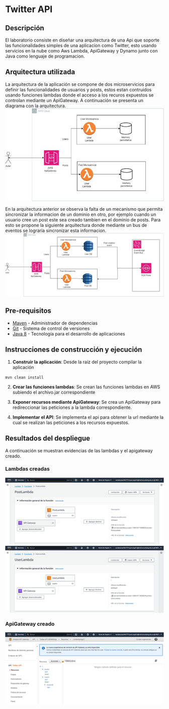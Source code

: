 # Twitter API

## Descripción
El laboratorio consiste en diseñar una arquitectura de una Api que soporte las funcionalidades
simples de una aplicacion como Twitter, esto usando servicios en la nube
como Aws Lambda, ApiGateway y Dynamo junto con Java como lenguaje de programacion.

## Arquitectura utilizada
La arquitectura de la aplicación se compone de dos microservicios para definir las funcionalidades
de usuarios y posts, estos estan contruidos usando funciones lambdas donde el acceso a los recuros expuestos se controlan mediante un ApiGateway.
A continuación se presenta un diagrama con la arquitectura.
![memory.jpg](images%2Fmemory.jpg)

En la arquitectura anterior se observa la falta de un mecanismo que permita sincronizar la informacion
de un dominio en otro, por ejemplo cuando un usuario cree un post este sea creado tambien en el dominio de posts.
Para esto se propone la siguiente arquitectura donde mediante un bus de eventos se lograria sincronizar esta informacion.
![event.jpg](images%2Fevent.jpg)

## Pre-requisitos
* [Maven](https://maven.apache.org/) - Administrador de dependencias
* [Git](https://git-scm.com/) - Sistema de control de versiones
* [Java 8](https://www.java.com/) - Tecnología para el desarrollo de aplicaciones

## Instrucciones de construcción y ejecución

1. **Construir la aplicación**: Desde la raíz del proyecto compilar la aplicación

``mvn clean install``

2. **Crear las funciones lambdas**: Se crean las funciones lambdas en AWS subiendo el archivo.jar correspondiente

3.  **Exponer recursos mediante ApiGateway**: Se crea un ApiGateway para redireccionar las peticiones a la lambda correspondiente.


4. **Implementar el API**: Se implementa el api para obtener la url mediante la cual se realizan las peticiones a los recursos expuestos.


## Resultados del despliegue
A continuación se muestran evidencias de las lambdas y el apigateway creado.

### Lambdas creadas
![lambda1.png](images%2Flambda1.png)
![lambda2.png](images%2Flambda2.png)
### ApiGateway creado
![aoi.png](images%2Faoi.png)
